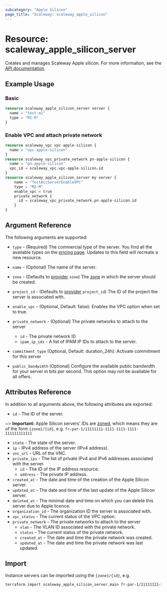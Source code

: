 ```yaml
---
subcategory: "Apple Silicon"
page_title: "Scaleway: scaleway_apple_silicon"
---
```


# Resource: scaleway_apple_silicon_server

Creates and manages Scaleway Apple silicon. For more information,
see the [API documentation](https://www.scaleway.com/en/developers/api/apple-silicon/).

## Example Usage

### Basic

```terraform
resource scaleway_apple_silicon_server server {
  name = "test-m1"
  type = "M1-M"
}
```

### Enable VPC and attach private network

```terraform
resource scaleway_vpc vpc-apple-silicon {
  name = "vpc-apple-silicon"
}
resource scaleway_vpc_private_network pn-apple-silicon {
  name = "pn-apple-silicon"
  vpc_id = scaleway_vpc.vpc-apple-silicon.id
}
resource scaleway_apple_silicon_server my-server {
    name = "TestAccServerEnableVPC"
    type = "M2-M"
    enable_vpc = true
    private_network {
      id = scaleway_vpc_private_network.pn-apple-silicon.id
    }
}
```

## Argument Reference

The following arguments are supported:

- `type` - (Required) The commercial type of the server. You find all the available types on
  the [pricing page](https://www.scaleway.com/en/pricing/apple-silicon/). Updates to this field will recreate a new
  resource.

- `name` - (Optional) The name of the server.

- `zone` - (Defaults to [provider](../index.md#zone) `zone`) The [zone](../guides/regions_and_zones.md#zones) in which
  the server should be created.

- `project_id` - (Defaults to [provider](../index.md#project_id) `project_id`) The ID of the project the server is
  associated with.
- `enable_vpc` - (Optional, Default: false): Enables the VPC option when set to true.

- `private_network` - (Optional) The private networks to attach to the server
    - `id` - The private network ID
    - `ipam_ip_ids` - A list of IPAM IP IDs to attach to the server.

- `commitment_type` (Optional, Default: duration_24h): Activate commitment for this server

- `public_bandwidth` (Optional) Configure the available public bandwidth for your server in bits per second. This option may not be available for all offers.

## Attributes Reference

In addition to all arguments above, the following attributes are exported:

- `id` - The ID of the server.

~> **Important:** Apple Silicon servers' IDs are [zoned](../guides/regions_and_zones.md#resource-ids), which means they are of the form `{zone}/{id}`, e.g. `fr-par-1/11111111-1111-1111-1111-111111111111`

- `state` - The state of the server.
- `ip` - IPv4 address of the server (IPv4 address).
- `vnc_url` - URL of the VNC.
- `private_ips` - The list of private IPv4 and IPv6 addresses associated with the server.
    - `id` - The ID of the IP address resource.
    - `address` - The private IP address.
- `created_at` - The date and time of the creation of the Apple Silicon server.
- `updated_at` - The date and time of the last update of the Apple Silicon server.
- `deleted_at` - The minimal date and time on which you can delete this server due to Apple licence.
- `organization_id` - The organization ID the server is associated with.
- `vpc_status` - The current status of the VPC option.
- `private_network` - The private networks to attach to the server
    - `vlan`  - The VLAN ID associated with the private network.
    - `status` - The current status of the private network.
    - `created_at` - The date and time the private network was created.
    - `updated_at` - The date and time the private network was last updated.

## Import

Instance servers can be imported using the `{zone}/{id}`, e.g.

```bash
terraform import scaleway_apple_silicon_server.main fr-par-1/11111111-1111-1111-1111-111111111111
```
